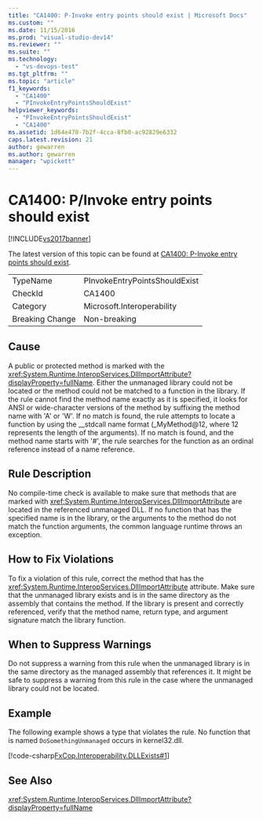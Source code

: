 ```yaml
---
title: "CA1400: P-Invoke entry points should exist | Microsoft Docs"
ms.custom: ""
ms.date: 11/15/2016
ms.prod: "visual-studio-dev14"
ms.reviewer: ""
ms.suite: ""
ms.technology:
  - "vs-devops-test"
ms.tgt_pltfrm: ""
ms.topic: "article"
f1_keywords:
  - "CA1400"
  - "PInvokeEntryPointsShouldExist"
helpviewer_keywords:
  - "PInvokeEntryPointsShouldExist"
  - "CA1400"
ms.assetid: 1d64e470-7b2f-4cca-8fb0-ac92829e6332
caps.latest.revision: 21
author: gewarren
ms.author: gewarren
manager: "wpickett"
---
```

# CA1400: P/Invoke entry points should exist
[!INCLUDE[vs2017banner](../includes/vs2017banner.md)]

The latest version of this topic can be found at [CA1400: P-Invoke entry points should exist](https://docs.microsoft.com/visualstudio/code-quality/ca1400-p-invoke-entry-points-should-exist).

|||
|-|-|
|TypeName|PInvokeEntryPointsShouldExist|
|CheckId|CA1400|
|Category|Microsoft.Interoperability|
|Breaking Change|Non-breaking|

## Cause
 A public or protected method is marked with the <xref:System.Runtime.InteropServices.DllImportAttribute?displayProperty=fullName>. Either the unmanaged library could not be located or the method could not be matched to a function in the library. If the rule cannot find the method name exactly as it is specified, it looks for ANSI or wide-character versions of the method by suffixing the method name with 'A' or 'W'. If no match is found, the rule attempts to locate a function by using the __stdcall name format (_MyMethod@12, where 12 represents the length of the arguments). If no match is found, and the method name starts with '#', the rule searches for the function as an ordinal reference instead of a name reference.

## Rule Description
 No compile-time check is available to make sure that methods that are marked with <xref:System.Runtime.InteropServices.DllImportAttribute> are located in the referenced unmanaged DLL. If no function that has the specified name is  in the library, or the arguments to the method do not match the function arguments, the common language runtime throws an exception.

## How to Fix Violations
 To fix a violation of this rule, correct the method that has the <xref:System.Runtime.InteropServices.DllImportAttribute> attribute. Make sure that the unmanaged library exists and is in the same directory as the assembly that contains the method. If the library is present and correctly referenced, verify that the method name, return type, and argument signature match the library function.

## When to Suppress Warnings
 Do not suppress a warning from this rule when the unmanaged library is in the same directory as the managed assembly that references it. It might be safe to suppress a warning from this rule in the case where the unmanaged library could not be located.

## Example
 The following example shows a type that violates the rule. No function that is named `DoSomethingUnmanaged` occurs in kernel32.dll.

 [!code-csharp[FxCop.Interoperability.DLLExists#1](../snippets/csharp/VS_Snippets_CodeAnalysis/FxCop.Interoperability.DLLExists/cs/FxCop.Interoperability.DLLExists.cs#1)]

## See Also
 <xref:System.Runtime.InteropServices.DllImportAttribute?displayProperty=fullName>



